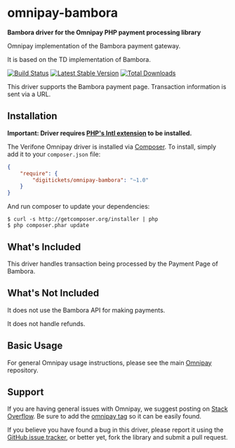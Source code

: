 # omnipay-bambora

**Bambora driver for the Omnipay PHP payment processing library**

Omnipay implementation of the Bambora payment gateway.

It is based on the TD implementation of Bambora.

[![Build Status](https://travis-ci.org/digitickets/omnipay-bambora.png?branch=master)](https://travis-ci.org/digitickets/omnipay-bambora)
[![Latest Stable Version](https://poser.pugx.org/digitickets/omnipay-bambora/version.png)](https://packagist.org/packages/omnipay/bambora)
[![Total Downloads](https://poser.pugx.org/digitickets/omnipay-bambora/d/total.png)](https://packagist.org/packages/digitickets/omnipay-bambora)

This driver supports the Bambora payment page. Transaction information is sent via a URL.

## Installation

**Important: Driver requires [PHP's Intl extension](http://php.net/manual/en/book.intl.php) to be installed.**

The Verifone Omnipay driver is installed via [Composer](http://getcomposer.org/). To install, simply add it
to your `composer.json` file:

```json
{
    "require": {
        "digitickets/omnipay-bambora": "~1.0"
    }
}
```

And run composer to update your dependencies:

    $ curl -s http://getcomposer.org/installer | php
    $ php composer.phar update

## What's Included

This driver handles transaction being processed by the Payment Page of Bambora.

## What's Not Included

It does not use the Bambora API for making payments.

It does not handle refunds.

## Basic Usage

For general Omnipay usage instructions, please see the main [Omnipay](https://github.com/omnipay/omnipay)
repository.

## Support

If you are having general issues with Omnipay, we suggest posting on
[Stack Overflow](http://stackoverflow.com/). Be sure to add the
[omnipay tag](http://stackoverflow.com/questions/tagged/omnipay) so it can be easily found.

If you believe you have found a bug in this driver, please report it using the [GitHub issue tracker](https://github.com/digitickets/omnipay-bambora/issues),
or better yet, fork the library and submit a pull request.
